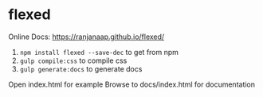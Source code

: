 # flexed

Online Docs: https://ranjanaap.github.io/flexed/


1. `npm install flexed --save-dec` to get from npm
3. `gulp compile:css` to compile css
4. `gulp generate:docs` to generate docs

Open index.html for example 
Browse to docs/index.html for documentation
